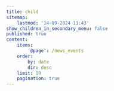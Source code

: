 ```yaml
---
title: child
sitemap:
    lastmod: '14-09-2024 11:43'
show_children_in_secondary_menu: false
published: true
content:
    items:
        '@page': /news_events
    order:
        by: date
        dir: desc
    limit: 10
    pagination: true
---
```


